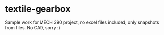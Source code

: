 # textile-gearbox
Sample work for MECH 390 project, no excel files included; only snapshots from files.
No CAD, sorry :)
